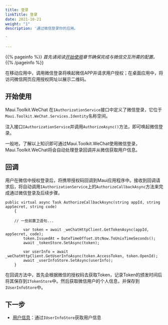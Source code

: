 ```yaml
---
title: 登录
linkTitle: 登录
date: 2021-10-21
weight: "1"
description: '通过微信登录你的应用。

'

---
```

{{% pageinfo %}}
_首先请阅读_[_开始使用_](https://docs.mauitoolkit.com/zh-hans/docs/toolkits/wechat/get-started/#配置)_章节确保完成与微信交互所需的配置。_
{{% /pageinfo %}}

在移动应用中，调用微信登录将唤起微信APP并请求用户授权；在桌面应用中，将访问微信网页应用授权网址以展示二维码。

## 开始使用

Maui.Toolkit.WeChat 在`IAuthorizationService`接口中定义了微信登录，它位于`Maui.Toolkit.WeChat.Services.Identity`名称空间。

注入接口`IAuthorizationService`并调用`AuthorizeAsync()`方法，即可唤起微信登录。

一般地，了解以上知识即可通过Maui.Toolkit.WeChat使用微信登录，Maui.Toolkit.WeChat将会自动处理登录回调并从微信获取用户信息。

## 回调

用户在微信中授权登录后，将携带授权码回调到Maui应用程序中。接收到回调请求后，将自动调用`IAuthorizationService`上的`AuthorizeCallbackAsync`方法来完成通过微信登录及后续步骤。

    public virtual async Task AuthorizeCallbackAsync(string appId, string appSecret, string code)
        {
        
        // 一些前置卫语句...
        
            var token = await _weChatHttpClient.GetTokenAsync(appId, appSecret, code);
            token.IssuedAt = DateTimeOffset.UtcNow.ToUnixTimeSeconds();
            await _tokenStore.SetAsync(token);
    
            var userInfo = await _weChatHttpClient.GetUserInfoAsync(token.AccessToken, token.OpenId);
            await _userInfoStore.SetAsync(userInfo);
        }

在回调方法中，首先会根据微信的授权码去获取Token，记录Token的颁发时间后将其保存到`ITokenStore`中。然后获取微信用户的个人信息，并保存到`IUserInfoStore`中。

## **下一步**

* [用户信息](docs/toolkits/wechat/login/user-info/)：通过`IUserInfoStore`获取用户信息